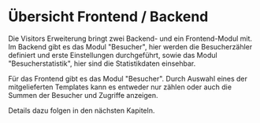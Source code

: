 # Übersicht Frontend / Backend

Die Visitors Erweiterung bringt zwei Backend- und ein Frontend-Modul mit. 
Im Backend gibt es das Modul "Besucher", hier werden die Besucherzähler definiert 
und erste Einstellungen durchgeführt, sowie das Modul "Besucherstatistik", 
hier sind die Statistikdaten einsehbar.

Für das Frontend gibt es das Modul "Besucher". Durch Auswahl eines der 
mitgelieferten Templates  kann es entweder nur zählen oder auch die Summen der 
Besucher und Zugriffe anzeigen.

Details dazu folgen in den nächsten Kapiteln.
